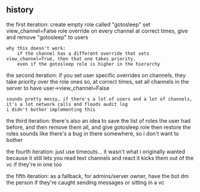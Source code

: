 ## history

the first iteration:
    create empty role called "gotosleep"
    set view_channel=False role override on every channel
    at correct times, give and remove "gotosleep" to users 

    why this doesn't work:
        if the channel has a different override that sets view_channel=True, then that one takes priority, 
        even if the gotosleep role is higher in the hierarchy

the second iteration:
    if you set user specific overrides on channels, they take priority over the role ones
    so, at correct times, set all channels in the server to have user->view_channel=False
    
    sounds pretty messy, if there's a lot of users and a lot of channels, it's a lot network calls and floods audit log
    i didn't bother implementing this

the third iteration:
    there's also an idea to save the list of roles the user had before, and then remove them all, and give gotosleep role
    then restore the roles
    sounds like there's a bug in there somewhere, so i don't want to bother

the fourth iteration:
    just use timeouts... it wasn't what i originally wanted because it still lets you read text channels and react
    it kicks them out of the vc if they're in one too

the fifth iteration:
    as a fallback, for admins/server owner, have the bot dm the person if they're caught sending messages or sitting in a vc